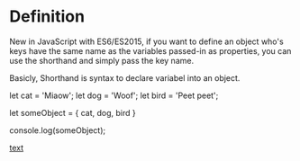# Definition
New in JavaScript with ES6/ES2015, if you want to define an object who's keys have the same name as the variables passed-in as properties, you can use the shorthand and simply pass the key name.

Basicly, Shorthand is syntax to declare variabel into an object.

let cat = 'Miaow';
let dog = 'Woof';
let bird = 'Peet peet';

let someObject = {
  cat,
  dog,
  bird
}

console.log(someObject);

[text]([https://link](https://alligator.io/js/object-property-shorthand-es6/#:~:text=New%20in%20JavaScript%20with%20ES6,simply%20pass%20the%20key%20name.))